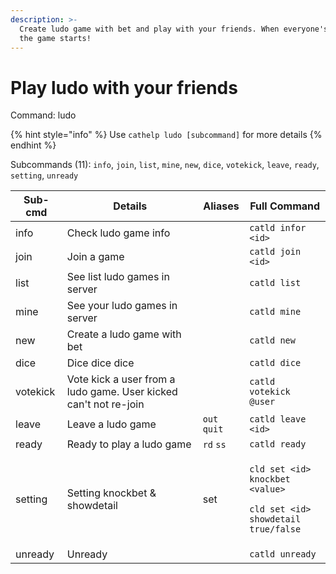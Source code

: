 ```yaml
---
description: >-
  Create ludo game with bet and play with your friends. When everyone's ready,
  the game starts!
---
```


# Play ludo with your friends

Command: ludo

{% hint style="info" %}
Use `cathelp ludo [subcommand]` for more details
{% endhint %}

Subcommands (11): `info`, `join`, `list`, `mine`, `new`, `dice`, `votekick`, `leave`, `ready`, `setting`, `unready`

| Sub-cmd  | Details                                                          | Aliases      | Full Command                                                                                                                  |
| -------- | ---------------------------------------------------------------- | ------------ | ----------------------------------------------------------------------------------------------------------------------------- |
| info     | Check ludo game info                                             |              | `catld infor <id>`                                                                                                            |
| join     | Join a game                                                      |              | `catld join <id>`                                                                                                             |
| list     | See list ludo games in server                                    |              | `catld list`                                                                                                                  |
| mine     | See your ludo games in server                                    |              | `catld mine`                                                                                                                  |
| new      | Create a ludo game with bet                                      |              | `catld new`                                                                                                                   |
| dice     | Dice dice dice                                                   |              | `catld dice`                                                                                                                  |
| votekick | Vote kick a user from a ludo game. User kicked can't not re-join |              | `catld votekick @user`                                                                                                        |
| leave    | Leave a ludo game                                                | `out` `quit` | `catld leave <id>`                                                                                                            |
| ready    | Ready to play a ludo game                                        | `rd` `ss`    | `catld ready`                                                                                                                 |
| setting  | Setting knockbet & showdetail                                    | set          | <p><code>cld set &#x3C;id> knockbet &#x3C;value></code></p><p></p><p><code>cld set &#x3C;id> showdetail true/false</code></p> |
| unready  | Unready                                                          |              | `catld unready`                                                                                                               |
